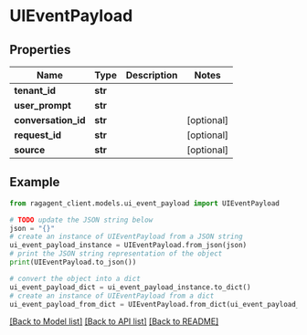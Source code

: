 # UIEventPayload


## Properties

Name | Type | Description | Notes
------------ | ------------- | ------------- | -------------
**tenant_id** | **str** |  | 
**user_prompt** | **str** |  | 
**conversation_id** | **str** |  | [optional] 
**request_id** | **str** |  | [optional] 
**source** | **str** |  | [optional] 

## Example

```python
from ragagent_client.models.ui_event_payload import UIEventPayload

# TODO update the JSON string below
json = "{}"
# create an instance of UIEventPayload from a JSON string
ui_event_payload_instance = UIEventPayload.from_json(json)
# print the JSON string representation of the object
print(UIEventPayload.to_json())

# convert the object into a dict
ui_event_payload_dict = ui_event_payload_instance.to_dict()
# create an instance of UIEventPayload from a dict
ui_event_payload_from_dict = UIEventPayload.from_dict(ui_event_payload_dict)
```
[[Back to Model list]](../README.md#documentation-for-models) [[Back to API list]](../README.md#documentation-for-api-endpoints) [[Back to README]](../README.md)



